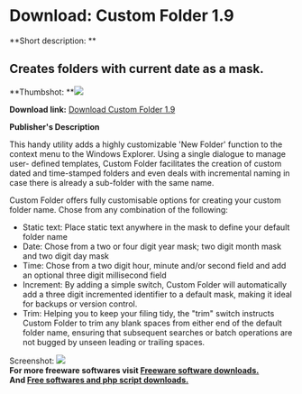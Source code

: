 # Download: Custom Folder 1.9

**Short description: **

## Creates folders with current date as a mask.

  
**Thumbshot: **![](http://www.freewarefiles.com/screenshot/cfolder12_md.gif)   
  
**Download link:** [Download Custom Folder 1.9](http://freesoftwares.boysofts.com/Custom-Folder_program_32656.html)  
  

**Publisher's Description**  
  

This handy utility adds a highly customizable 'New Folder' function to the
context menu to the Windows Explorer. Using a single dialogue to manage user-
defined templates, Custom Folder facilitates the creation of custom dated and
time-stamped folders and even deals with incremental naming in case there is
already a sub-folder with the same name.

Custom Folder offers fully customisable options for creating your custom
folder name. Chose from any combination of the following:

  * Static text: Place static text anywhere in the mask to define your default folder name 
  * Date: Chose from a two or four digit year mask; two digit month mask and two digit day mask 
  * Time: Chose from a two digit hour, minute and/or second field and add an optional three digit millisecond field 
  * Increment: By adding a simple switch, Custom Folder will automatically add a three digit incremented identifier to a default mask, making it ideal for backups or version control. 
  * Trim: Helping you to keep your filing tidy, the "trim" switch instructs Custom Folder to trim any blank spaces from either end of the default folder name, ensuring that subsequent searches or batch operations are not bugged by unseen leading or trailing spaces. 

  
  
Screenshot: ![](http://www.freewarefiles.com/screenshot/cfolder12.gif)  
**For more freeware softwares visit [Freeware software downloads.](http://freesoftwares.boysofts.com/)**   
**And [Free softwares and php script downloads.](http://www.boysofts.com/)**

